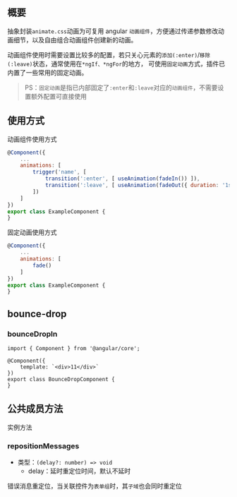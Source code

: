 ## 概要

抽象封装`animate.css`动画为可复用 angular `动画组件`，方便通过传递参数修改动画细节，以及自由组合动画组件创建新的动画。

动画组件使用时需要设置比较多的配置，若只关心元素的`添加(:enter)`/`移除(:leave)`状态，通常使用在`*ngIf、*ngFor`的地方，
可使用`固定动画`方式，插件已内置了一些常用的固定动画。

> PS：`固定动画`是指已内部固定了`:enter`和`:leave`对应的`动画组件`，不需要设置额外配置可直接使用

## 使用方式

动画组件使用方式

``` js
@Component({
    ...
    animations: [
        trigger('name', [
            transition(':enter', [ useAnimation(fadeIn()) ]),
            transition(':leave', [ useAnimation(fadeOut({ duration: '1s', delay: 100 })) ])
        ])
    ]
})
export class ExampleComponent {
}
```

固定动画使用方式

``` js
@Component({
    ...
    animations: [
        fade()
    ]
})
export class ExampleComponent {
}
```

## bounce-drop

### bounceDropIn

``` angular
import { Component } from '@angular/core';

@Component({
    template: `<div>11</div>`
})
export class BounceDropComponent {
}
```

## 公共成员方法

实例方法

### repositionMessages

- 类型：`(delay?: number) => void`
  - delay：延时重定位时间，默认不延时

错误消息重定位，当关联控件为`表单组`时，其`子域`也会同时重定位

